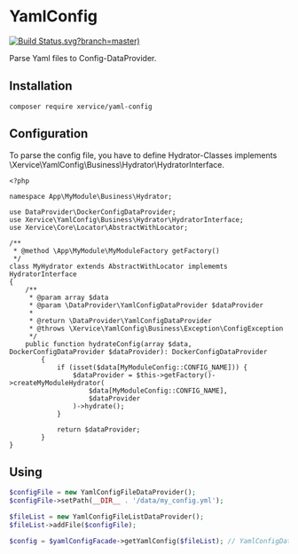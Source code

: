 YamlConfig
=====================

[![Build Status](https://travis-ci.org/xervice/yamlconfig).svg?branch=master)](https://travis-ci.org/xervice/yamlconfig)


Parse Yaml files to Config-DataProvider.


Installation
-----------------
```
composer require xervice/yaml-config
```


Configuration
-----------------
To parse the config file, you have to define Hydrator-Classes implements \Xervice\YamlConfig\Business\Hydrator\HydratorInterface.

```
<?php

namespace App\MyModule\Business\Hydrator;

use DataProvider\DockerConfigDataProvider;
use Xervice\YamlConfig\Business\Hydrator\HydratorInterface;
use Xervice\Core\Locator\AbstractWithLocator;

/**
 * @method \App\MyModule\MyModuleFactory getFactory()
 */
class MyHydrator extends AbstractWithLocator implememts HydratorInterface
{
    /**
     * @param array $data
     * @param \DataProvider\YamlConfigDataProvider $dataProvider
     *
     * @return \DataProvider\YamlConfigDataProvider
     * @throws \Xervice\YamlConfig\Business\Exception\ConfigException
     */
    public function hydrateConfig(array $data, DockerConfigDataProvider $dataProvider): DockerConfigDataProvider
        {
            if (isset($data[MyModuleConfig::CONFIG_NAME])) {
                $dataProvider = $this->getFactory()->createMyModuleHydrator(
                    $data[MyModuleConfig::CONFIG_NAME],
                    $dataProvider
                )->hydrate();
            }

            return $dataProvider;
        }
}
```


Using
-----------------

```php
$configFile = new YamlConfigFileDataProvider();
$configFile->setPath(__DIR__ . '/data/my_config.yml');

$fileList = new YamlConfigFileListDataProvider();
$fileList->addFile($configFile);

$config = $yamlConfigFacade->getYamlConfig($fileList); // YamlConfigDataProvider
```